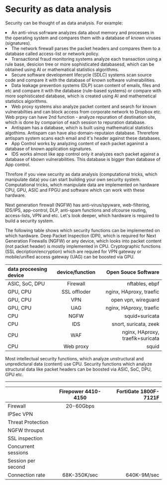 # Security as data analysis
Security can be thought of as data analysis. For example:
<li>An anti-virus sofrware analyzes data about memory and processes in the operating system and compares them with a database of known viruses (signatures).
<li>The network firewall parses the packet headers and compares them to a database called access-list or network policy.
<li>Transactional fraud monitoring systems analyze each transaction using a rule base, desicion tree or more sophisticated databasesd, which can be obtained using AI or mathematical statistics algorithms.
<li>Secure software development lifecycle (SDLC) systems scan source code and compare it with the database of known software vulnerabilities.
<li>Data leakage prevention systems (DLP) scan content of emails, files and etc and compare it with the database (rule-based systems) or compare with more sophisticated database, which is created using AI and mathemetical statistics algorithms.
<li>Web proxy systems also analyze packet content and search for known vulnerabilties and can block access from corporate network to Dropbox etc. Web prpxy can have 2nd function - analyze repuration of destination site, which is done by comparion of each session to repuration database.
<li>Antispam has a database, which is built using mathematical statistics algothims. Antispam can have also domain-reputaion database. Threrefore antispam system scans each email and it's header against these databases.
<li>App Control works by analyzing content of each packet aganinst a database of known application signatures.
<li>IDS works almost like app control only it analyzes each packet against a database of kbown vulnerabilities. This database is bigger than database of App control.

Threfore if you view security as data analysis (computational tricks, which manipulate data) you can start building your own security system.
Computational tricks, which manipulate data are implemented on hardware CPU, GPU, ASIC and FPGU and software which can work with these hardware.

Next generation firewall (NGFW) has anti-virus/spyware, web-filtering, IDS/IPS, app-control, DLP, anti-spam functions and ofcourse routing, access-lists, VPN and etc. Let's look deeper, which hardware is required to build a security system.

The following table shows which security functions can be implemented on which hardware.
Deep Packet Inspection (DPI), which is required for Next Generation Firewalls (NGFW) or any device, which looks into packet content (not packet header) is mostly implemented in CPU.
Cryptographic functions (SSL decription/encryption) which are requied for VPN gateway or mobile/unified access gateway (UAG) can be boosted via GPU.

|data proceesing device|device/function    |Open Souce Software              |
|:---------------------|:-----------------:|--------------------------------:|
|ASIC, SoC, DPU        |Firewall           |nftables, ebpf                   |
|GPU, CPU              |SSL offloder       |nginx, HAproxy, traefic          |
|GPU, CPU              |VPN                |open vpn, wireguard              |
|GPU, CPU              |UAG                |nginx, HAproxy, traefic          |
|CPU                   |NGFW               |squid+suricata                   |
|CPU                   |IDS                |snort, suricata, zeek            |
|CPU                   |WAF                |nginx, HAproxy, traefik+suricata |
|CPU                   |Web proxy          |squid                            |

Most intellectual security functions, which analyze unstructural and unpredictural data (content) use CPU. Security functions which analyze structural data like packet headers can be boosted via ASIC, SoC, DPU, GPU etc.

-----

|                       |Firepower 4410-4150    |FortiGate 1800F-7121F|
|:----------------------|:---------------------:|--------------------:|
|Firewall               |20-60Gbps              |                     |
|IPSec VPN              |                       |                     |
|Threat Protection      |                       |                     |
|NGFW throuput          |                       |                     |
|SSL inspection         |                       |                     |
|Concurrent sessions    |                       |                     |
|Session per second     |                       |                     |
|Connection rate        |68K-350K/sec           |640K-9M/sec          |